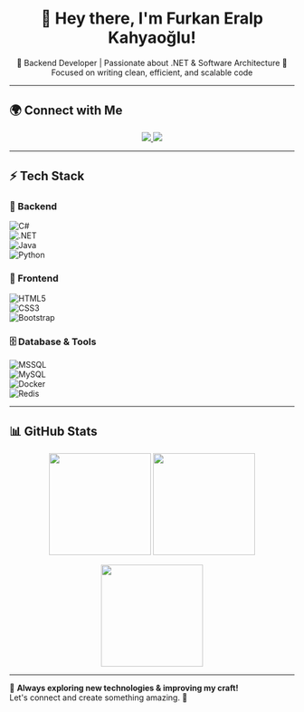 <h1 align="center">👋 Hey there, I'm Furkan Eralp Kahyaoğlu!</h1>

<p align="center">
🚀 Backend Developer | Passionate about .NET & Software Architecture  
🎯 Focused on writing clean, efficient, and scalable code  
</p>

---

## 🌍 Connect with Me  
<p align="center">
  <a href="https://linkedin.com/in/furkaneralpkahyaoglu">
    <img src="https://img.shields.io/badge/LinkedIn-%230077B5.svg?style=for-the-badge&logo=linkedin&logoColor=white" />
  </a>
  <a href="https://stackoverflow.com/users/kahyaoglou">
    <img src="https://img.shields.io/badge/-Stackoverflow-FE7A16?style=for-the-badge&logo=stack-overflow&logoColor=white" />
  </a>
</p>

---

## ⚡ Tech Stack  

### 🔹 Backend  
![C#](https://img.shields.io/badge/C%23-%23239120.svg?style=for-the-badge&logo=c-sharp&logoColor=white)  
![.NET](https://img.shields.io/badge/.NET-5C2D91?style=for-the-badge&logo=.net&logoColor=white)  
![Java](https://img.shields.io/badge/Java-%23ED8B00.svg?style=for-the-badge&logo=java&logoColor=white)  
![Python](https://img.shields.io/badge/Python-3670A0?style=for-the-badge&logo=python&logoColor=ffdd54)  

### 🎨 Frontend  
![HTML5](https://img.shields.io/badge/HTML5-%23E34F26.svg?style=for-the-badge&logo=html5&logoColor=white)  
![CSS3](https://img.shields.io/badge/CSS3-%231572B6.svg?style=for-the-badge&logo=css3&logoColor=white)  
![Bootstrap](https://img.shields.io/badge/Bootstrap-%23563D7C.svg?style=for-the-badge&logo=bootstrap&logoColor=white)  

### 🗄️ Database & Tools  
![MSSQL](https://img.shields.io/badge/SQL%20Server-%23CC2927.svg?style=for-the-badge&logo=microsoft%20sql%20server&logoColor=white)  
![MySQL](https://img.shields.io/badge/MySQL-%2300f.svg?style=for-the-badge&logo=mysql&logoColor=white)  
![Docker](https://img.shields.io/badge/Docker-%232496ED.svg?style=for-the-badge&logo=docker&logoColor=white)  
![Redis](https://img.shields.io/badge/Redis-%23DC382D.svg?style=for-the-badge&logo=redis&logoColor=white)  

---

## 📊 GitHub Stats  

<p align="center">
  <img src="https://github-readme-stats.vercel.app/api?username=kahyaoglou&theme=radical&hide_border=false&include_all_commits=true&count_private=true" height="180px" />
  <img src="https://github-readme-streak-stats.herokuapp.com/?user=kahyaoglou&theme=radical&hide_border=false" height="180px" />
</p>

<p align="center">
  <img src="https://github-readme-stats.vercel.app/api/top-langs/?username=kahyaoglou&theme=radical&hide_border=false&layout=compact" height="180px" />
</p>

---

🎯 **Always exploring new technologies & improving my craft!**  
Let's connect and create something amazing. 🚀
